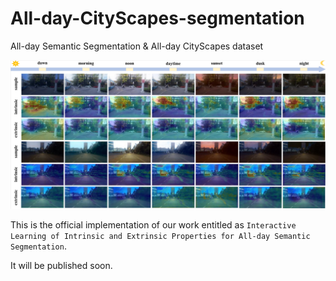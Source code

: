 # All-day-CityScapes-segmentation
All-day Semantic Segmentation &amp; All-day CityScapes dataset

![avatar](/heatmapAD.png)

This is the official implementation of our work entitled as ```Interactive Learning of Intrinsic and Extrinsic Properties for All-day Semantic Segmentation```.

It will be published soon.
